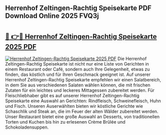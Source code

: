 ## Herrenhof Zeltingen-Rachtig Speisekarte PDF Download Online 2025 FVQ3j

# <h2><a href="http://gcdu7mr.nevu.top/?p=Herrenhof+Zeltingen-Rachtig+Speisekarte">🔗 👉🔴 Herrenhof Zeltingen-Rachtig Speisekarte 2025 PDF</a></h2>

[![Herrenhof Zeltingen-Rachtig Speisekarte 2025 PDF](https://i.imgur.com/dBaPXMq.png)](http://gcdu7mr.nevu.top/?p=Herrenhof+Zeltingen-Rachtig+Speisekarte)
Die Herrenhof Zeltingen-Rachtig Speisekarte ist nicht nur eine Liste von Gerichten in einem Restaurant oder Café, sondern auch Ihre Gelegenheit, etwas zu finden, das köstlich und für Ihren Geschmack geeignet ist. Auf unserer Herrenhof Zeltingen-Rachtig Speisekarte empfehlen wir einen Salatbereich, in dem Sie aus verschiedenen Salaten wählen können, die mit frischen Zutaten für ein leichtes und leckeres Mittagessen zubereitet werden. Für Fleischliebhaber gibt es auf unserer Herrenhof Zeltingen-Rachtig Speisekarte eine Auswahl an Gerichten: Rindfleisch, Schweinefleisch, Huhn und Fisch. Unseren Auserwählten bieten wir köstliche Gerichte wie Schaschlik und Steak an, die im Feuer der alten Wälder zubereitet werden. Unser Restaurant bietet eine große Auswahl an Desserts, von traditionellen Torten und Kuchen bis hin zu erlesenen Crème Brûlée und Schokoladensuppen.
